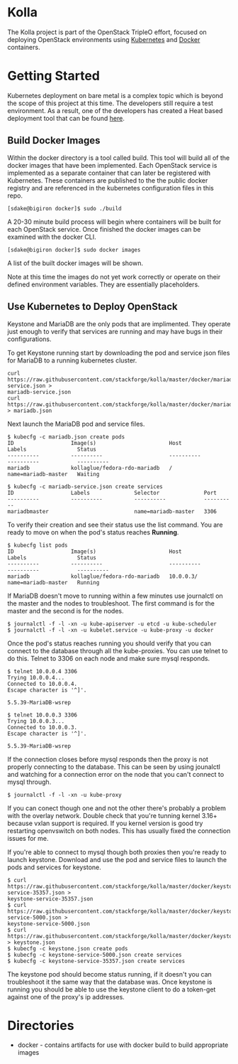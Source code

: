 Kolla
=====

The Kolla project is part of the OpenStack TripleO effort, focused on
deploying OpenStack environments using [Kubernetes][] and [Docker][]
containers.

[kubernetes]: https://github.com/GoogleCloudPlatform/kubernetes
[docker]: http://docker.com/

Getting Started
===============

Kubernetes deployment on bare metal is a complex topic which is beyond the
scope of this project at this time.  The developers still require a test
environment.  As a result, one of the developers has created a Heat based
deployment tool that can be
found [here](https://github.com/larsks/heat-kubernetes).


Build Docker Images 
-------------------

Within the docker directory is a tool called build.  This tool will build
all of the docker images that have been implemented.  Each OpenStack service is
implemented as a separate container that can later be registered with
Kubernetes. These containers are published to the the public docker registry and
are referenced in the kubernetes configuration files in this repo.

```
[sdake@bigiron docker]$ sudo ./build
```

A 20-30 minute build process will begin where containers will be built for
each OpenStack service.  Once finished the docker images can be examined with
the docker CLI.

```
[sdake@bigiron docker]$ sudo docker images
```

A list of the built docker images will be shown.

Note at this time the images do not yet work correctly or operate on their
defined environment variables.  They are essentially placeholders.


Use Kubernetes to Deploy OpenStack
----------------------------------

Keystone and MariaDB are the only pods that are implimented. They operate
just enough to verify that services are running and may have bugs in their configurations.

To get Keystone running start by downloading the pod and service json files for MariaDB
to a running kubernetes cluster.
```
curl https://raw.githubusercontent.com/stackforge/kolla/master/docker/mariadb/mariadb-service.json >
mariadb-service.json
curl https://raw.githubusercontent.com/stackforge/kolla/master/docker/mariadb/mariadb.json > mariadb.json
```

Next launch the MariaDB pod and service files.
```
$ kubecfg -c mariadb.json create pods
ID                  Image(s)                       Host                Labels                Status
----------          ----------                     ----------          ----------            ----------
mariadb             kollaglue/fedora-rdo-mariadb   /                   name=mariadb-master   Waiting

$ kubecfg -c mariadb-service.json create services
ID                  Labels              Selector              Port
----------          ----------          ----------            ----------
mariadbmaster                           name=mariadb-master   3306
```
To verify their creation and see their status use the list command. You are ready to move on when the
pod's status reaches **Running**.
```
$ kubecfg list pods
ID                  Image(s)                       Host                Labels                Status
----------          ----------                     ----------          ----------            ----------
mariadb             kollaglue/fedora-rdo-mariadb   10.0.0.3/           name=mariadb-master   Running
```
If MariaDB doesn't move to running within a few minutes use journalctl on the master and the nodes to
troubleshoot. The first command is for the master and the second is for the nodes.
```
$ journalctl -f -l -xn -u kube-apiserver -u etcd -u kube-scheduler
$ journalctl -f -l -xn -u kubelet.service -u kube-proxy -u docker
```
Once the pod's status reaches running you should verify that you can connect to the database through all the
kube-proxies. You can use telnet to do this. Telnet to 3306 on each node and make sure mysql responds.
```
$ telnet 10.0.0.4 3306
Trying 10.0.0.4...
Connected to 10.0.0.4.
Escape character is '^]'.

5.5.39-MariaDB-wsrep

$ telnet 10.0.0.3 3306
Trying 10.0.0.3...
Connected to 10.0.0.3.
Escape character is '^]'.

5.5.39-MariaDB-wsrep
```
If the connection closes before mysql responds then the proxy is not properly connecting to the database.
This can be seen by using jounalctl and watching for a connection error on the node that you can't connect
to mysql through.
```
$ journalctl -f -l -xn -u kube-proxy
```
If you can conect though one and not the other there's probably a problem with the overlay network. Double
check that you're tunning kernel 3.16+ because vxlan support is required. If you kernel version is good
try restarting openvswitch on both nodes. This has usually fixed the connection issues for me.

If you're able to connect to mysql though both proxies then you're ready to launch keystone. Download and 
use the pod and service files to launch the pods and services for keystone.
```
$ curl https://raw.githubusercontent.com/stackforge/kolla/master/docker/keystone/keystone-service-35357.json >
keystone-service-35357.json
$ curl https://raw.githubusercontent.com/stackforge/kolla/master/docker/keystone/keystone-service-5000.json >
keystone-service-5000.json
$ curl https://raw.githubusercontent.com/stackforge/kolla/master/docker/keystone/keystone.json > keystone.json
$ kubecfg -c keystone.json create pods
$ kubecfg -c keystone-service-5000.json create services
$ kubecfg -c keystone-service-35357.json create services
``` 
The keystone pod should become status running, if it doesn't you can troubleshoot it the same way that the
database was. Once keystone is running you should be able to use the keystone client to do a token-get
against one of the proxy's ip addresses.

Directories
===========

* docker - contains artifacts for use with docker build to build appropriate images
